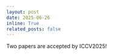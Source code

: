```yaml
---
layout: post
date: 2025-06-26 
inline: True
related_posts: false
---
```


Two papers are accepted by ICCV2025!
